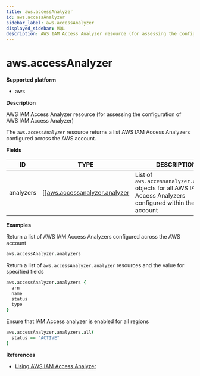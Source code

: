 ```yaml
---
title: aws.accessAnalyzer
id: aws.accessAnalyzer
sidebar_label: aws.accessAnalyzer
displayed_sidebar: MQL
description: AWS IAM Access Analyzer resource (for assessing the configuration of AWS IAM Access Analyzer)
---
```


# aws.accessAnalyzer

**Supported platform**

- aws

**Description**

AWS IAM Access Analyzer resource (for assessing the configuration of AWS IAM Access Analyzer)

The `aws.accessAnalyzer` resource returns a list AWS IAM Access Analyzers configured across the AWS account.

**Fields**

| ID        | TYPE                                                                    | DESCRIPTION                                                                                                  |
| --------- | ----------------------------------------------------------------------- | ------------------------------------------------------------------------------------------------------------ |
| analyzers | &#91;&#93;[aws.accessanalyzer.analyzer](aws.accessanalyzer.analyzer.md) | List of `aws.accessanalyzer.analyzer` objects for all AWS IAM Access Analyzers configured within the account |

**Examples**

Return a list of AWS IAM Access Analyzers configured across the AWS account

```coffee
aws.accessAnalyzer.analyzers
```

Return a list of `aws.accessAnalyzer.analyzer` resources and the value for specified fields

```coffee
aws.accessAnalyzer.analyzers {
  arn
  name
  status
  type
}
```

Ensure that IAM Access analyzer is enabled for all regions

```coffee
aws.accessAnalyzer.analyzers.all(
  status == "ACTIVE"
)
```

**References**

- [Using AWS IAM Access Analyzer](https://docs.aws.amazon.com/IAM/latest/UserGuide/what-is-access-analyzer.html)
